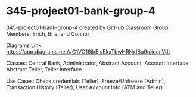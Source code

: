 # 345-project01-bank-group-4
345-project01-bank-group-4 created by GitHub Classroom
Group Members: Erich, Bria, and Connor

Diagrams Link: https://app.diagrams.net/#G1VO16jbEIsEkxTbwHRNxIBq9ujiounVdt


Classes: Central Bank, Administrator, Abstract Account, Account Interface, Abstract Teller, Teller Interface

Use Cases: Check credentials (Teller), Freeze/Unfreeze (Admin), Transaction History (Teller), User Account Info (ATM and Teller)



